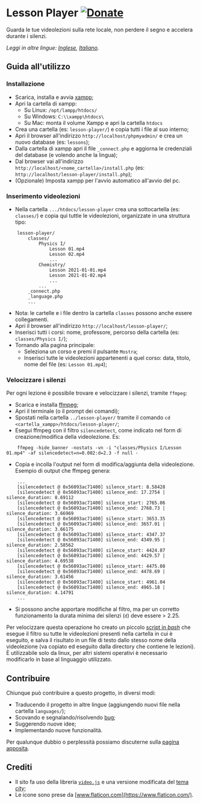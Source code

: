 # Lesson Player [![Donate](https://img.shields.io/badge/donate-paypal-blue.svg)](https://www.paypal.com/paypalme/VincenzoPadula)
Guarda le tue videolezioni sulla rete locale, non perdere il segno e accelera durante i silenzi.

*Leggi in altre lingue: [Inglese](README.md), [Italiano](README.it.md).*

## Guida all'utilizzo

### Installazione
  * Scarica, installa e avvia [xampp](https://www.apachefriends.org/download.html);
  * Apri la cartella di xampp:
    * Su Linux: ``/opt/lampp/htdocs/``
    * Su Windows: ``C:\\xampp\htdocs\``
    * Su Mac: monta il volume Xampp e apri la cartella ``htdocs``
  * Crea una cartella (es: ``lesson-player/``) e copia tutti i file al suo interno;
  * Apri il browser all'indirizzo ``http://localhost/phpmyadmin/`` e crea un nuovo database (es: ``lessons``);
  * Dalla cartella di xampp apri il file ``_connect.php`` e aggiorna le credenziali del database (e volendo anche la lingua);
  * Dal browser vai all'indirizzo ``http://localhost/<nome_cartella>/install.php`` (es: ``http://localhost/lesson-player/install.php``);
  * (Opzionale) Imposta xampp per l'avvio automatico all'avvio del pc.

### Inserimento videolezioni
  * Nella cartella ``.../htdocs/lesson-player`` crea una sottocartella (es: ``classes/``) e copia qui tuttle le videolezioni, organizzate in una struttura tipo:

```
    lesson-player/
        classes/
            Physics I/
                Lesson 01.mp4
                Lesson 02.mp4
                ...
            Chemistry/
                Lesson 2021-01-01.mp4
                Lesson 2021-01-02.mp4
                ...
            ...
        _connect.php
        _language.php
        ...
```

  * Nota: le cartelle e i file dentro la cartella ``classes`` possono anche essere collegamenti.
  * Apri il browser all'indirizzo ``http://localhost/lesson-player/``;
  * Inserisci tutti i corsi: nome, professore, percorso della cartella (es: ``classes/Physics I/``);
  * Tornando alla pagina principale:
    * Seleziona un corso e premi il pulsante ``Mostra``;
    * Inserisci tutte le videolezioni appartenenti a quel corso: data, titolo, nome del file (es: ``Lesson 01.mp4``);

### Velocizzare i silenzi
Per ogni lezione è possibile trovare e velocizzare i silenzi, tramite ``ffmpeg``:
  * Scarica e installa [ffmpeg](https://ffmpeg.org/);
  * Apri il terminale (o il prompt dei comandi);
  * Spostati nella cartella ``../lesson-player/`` tramite il comando ``cd <cartella_xampp>/htdocs/lesson-player/``;
  * Esegui ffmpeg con il filtro ``silencedetect``, come indicato nel form di creazione/modifica della videolezione. Es:

```
    ffmpeg -hide_banner -nostats -vn -i "classes/Physics I/Lesson 01.mp4" -af silencedetect=n=0.002:d=2.3 -f null -
```

  * Copia e incolla l'output nel form di modifica/aggiunta della videolezione. Esempio di output che ffmpeg genera:

```
    ...
    [silencedetect @ 0x56093ac71400] silence_start: 8.58428
    [silencedetect @ 0x56093ac71400] silence_end: 17.2754 | silence_duration: 8.69112
    [silencedetect @ 0x56093ac71400] silence_start: 2765.06
    [silencedetect @ 0x56093ac71400] silence_end: 2768.73 | silence_duration: 3.66969
    [silencedetect @ 0x56093ac71400] silence_start: 3653.35
    [silencedetect @ 0x56093ac71400] silence_end: 3657.01 | silence_duration: 3.66175
    [silencedetect @ 0x56093ac71400] silence_start: 4347.37
    [silencedetect @ 0x56093ac71400] silence_end: 4349.95 | silence_duration: 2.58562
    [silencedetect @ 0x56093ac71400] silence_start: 4424.87
    [silencedetect @ 0x56093ac71400] silence_end: 4429.57 | silence_duration: 4.69538
    [silencedetect @ 0x56093ac71400] silence_start: 4475.08
    [silencedetect @ 0x56093ac71400] silence_end: 4478.69 | silence_duration: 3.61456
    [silencedetect @ 0x56093ac71400] silence_start: 4961.04
    [silencedetect @ 0x56093ac71400] silence_end: 4965.18 | silence_duration: 4.14791
    ...
```

  * Si possono anche apportare modifiche al filtro, ma per un corretto funzionamento la durata minima dei silenzi (``d``) deve essere > 2.25.

Per velocizzare questa operazione ho creato un piccolo [script in _bash_](https://github.com/padvincenzo/lesson-player/blob/main/silences.sh) che esegue il filtro su tutte le videolezioni presenti nella cartella in cui è eseguito, e salva il risultato in un file di testo dallo stesso nome della videolezione (va copiato ed eseguito dalla directory che contiene le lezioni).
È utilizzabile solo da linux, per altri sistemi operativi è necessario modificarlo in base al linguaggio utilizzato.

## Contribuire
Chiunque può contribuire a questo progetto, in diversi modi:
* Traducendo il progetto in altre lingue (aggiungendo nuovi file nella cartella ``languages/``);
* Scovando e segnalando/risolvendo [bug](https://github.com/padvincenzo/lesson-player/issues);
* Suggerendo nuove idee;
* Implementando nuove funzionalità.

Per qualunque dubbio o perplessità possiamo discuterne sulla [pagina apposita](https://github.com/padvincenzo/lesson-player/discussions).

## Crediti
* Il sito fa uso della libreria [``video.js``](https://videojs.com/) e una versione modificata del [tema _city_](https://github.com/videojs/themes);
* Le icone sono prese da [www.flaticon.com](https://www.flaticon.com/).
